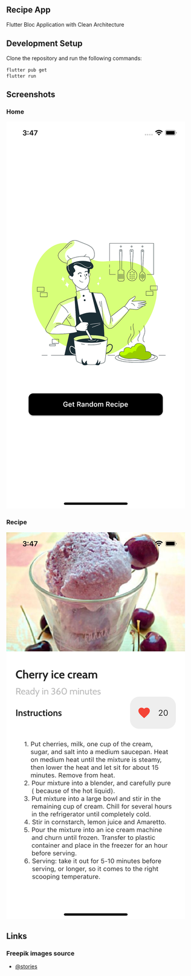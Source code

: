 ## Recipe App

Flutter Bloc Application with Clean Architecture

## Development Setup
Clone the repository and run the following commands:
```
flutter pub get
flutter run
```

## Screenshots

### Home
<img src="assets/screenshots/home.png" />

### Recipe
<img src="assets/screenshots/recipe.png" />

## Links
### Freepik images source
* [@stories](https://www.freepik.es/stories)
